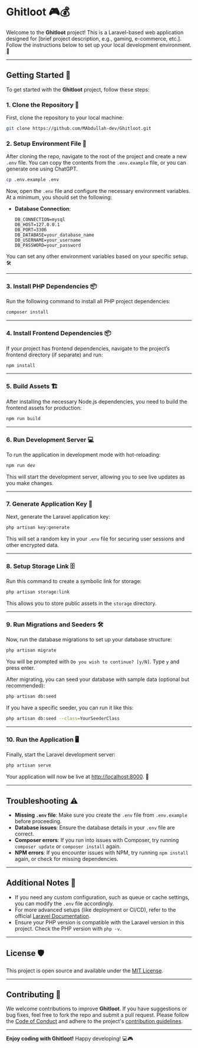 
# Ghitloot 🎮💰

Welcome to the **Ghitloot** project! This is a Laravel-based web application designed for [brief project description, e.g., gaming, e-commerce, etc.]. Follow the instructions below to set up your local development environment. 🚀

---

## Getting Started 🚀

To get started with the **Ghitloot** project, follow these steps:

### 1. Clone the Repository 📂

First, clone the repository to your local machine:

```bash
git clone https://github.com/MAbdullah-dev/Ghitloot.git
```

### 2. Setup Environment File 🌱

After cloning the repo, navigate to the root of the project and create a new `.env` file. You can copy the contents from the `.env.example` file, or you can generate one using ChatGPT.

```bash
cp .env.example .env
```

Now, open the `.env` file and configure the necessary environment variables. At a minimum, you should set the following:

- **Database Connection**:
    ```env
    DB_CONNECTION=mysql
    DB_HOST=127.0.0.1
    DB_PORT=3306
    DB_DATABASE=your_database_name
    DB_USERNAME=your_username
    DB_PASSWORD=your_password
    ```

You can set any other environment variables based on your specific setup. 🛠️

---

### 3. Install PHP Dependencies 📦

Run the following command to install all PHP project dependencies:

```bash
composer install
```

---

### 4. Install Frontend Dependencies 📦

If your project has frontend dependencies, navigate to the project’s frontend directory (if separate) and run:

```bash
npm install
```

---

### 5. Build Assets 🏗️

After installing the necessary Node.js dependencies, you need to build the frontend assets for production:

```bash
npm run build
```

---

### 6. Run Development Server 💻

To run the application in development mode with hot-reloading:

```bash
npm run dev
```

This will start the development server, allowing you to see live updates as you make changes.

---

### 7. Generate Application Key 🔑

Next, generate the Laravel application key:

```bash
php artisan key:generate
```

This will set a random key in your `.env` file for securing user sessions and other encrypted data.

---

### 8. Setup Storage Link 🗄️

Run this command to create a symbolic link for storage:

```bash
php artisan storage:link
```

This allows you to store public assets in the `storage` directory.

---

### 9. Run Migrations and Seeders 🛠️

Now, run the database migrations to set up your database structure:

```bash
php artisan migrate
```

You will be prompted with `Do you wish to continue? [y/N]`. Type `y` and press enter.

After migrating, you can seed your database with sample data (optional but recommended):

```bash
php artisan db:seed
```

If you have a specific seeder, you can run it like this:

```bash
php artisan db:seed --class=YourSeederClass
```

---

### 10. Run the Application 🖥️

Finally, start the Laravel development server:

```bash
php artisan serve
```

Your application will now be live at [http://localhost:8000](http://localhost:8000). 🎉

---

## Troubleshooting ⚠️

- **Missing `.env` file**: Make sure you create the `.env` file from `.env.example` before proceeding.
- **Database issues**: Ensure the database details in your `.env` file are correct.
- **Composer errors**: If you run into issues with Composer, try running `composer update` or `composer install` again.
- **NPM errors**: If you encounter issues with NPM, try running `npm install` again, or check for missing dependencies.

---

## Additional Notes 📝

- If you need any custom configuration, such as queue or cache settings, you can modify the `.env` file accordingly.
- For more advanced setups (like deployment or CI/CD), refer to the official [Laravel Documentation](https://laravel.com/docs).
- Ensure your PHP version is compatible with the Laravel version in this project. Check the PHP version with `php -v`.

---

## License 🛡️

This project is open source and available under the [MIT License](LICENSE).

---

## Contributing 🤝

We welcome contributions to improve **Ghitloot**. If you have suggestions or bug fixes, feel free to fork the repo and submit a pull request. Please follow the [Code of Conduct](CODE_OF_CONDUCT.md) and adhere to the project's [contribution guidelines](CONTRIBUTING.md).

---

**Enjoy coding with Ghitloot!** Happy developing! 💻🎮
